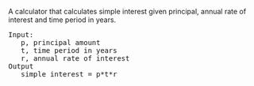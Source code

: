 A calculator that calculates simple interest given principal, annual rate of interest and time period in years.  
<pre>
Input:  
   p, principal amount  
   t, time period in years  
   r, annual rate of interest  
Output  
   simple interest = p*t*r  
</pre>
